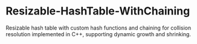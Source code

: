 # Resizable-HashTable-WithChaining
Resizable hash table with custom hash functions and chaining for collision resolution implemented in C++, supporting dynamic growth and shrinking.
